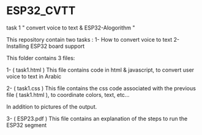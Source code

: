 # ESP32_CVTT
task 1 " convert voice to text &amp; ESP32-Alogorithm " 


This repository contain two tasks : 
1- How to convert voice to text 
2- Installing ESP32 board support



This folder contains 3 files:

1- ( task1.html ) 
This file contains code in html & javascript, to convert user voice to text in Arabic

2- ( task1.css ) 
 This file contains the css code associated with the previous file ( task1.html ), to coordinate colors, text, etc...

 In addition to pictures of the output.

3- ( ESP23.pdf )
 This file contains an explanation of the steps to run the ESP32 segment
